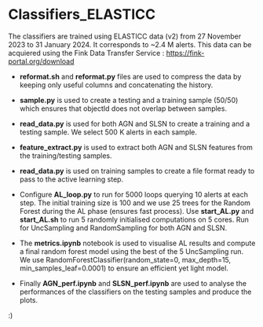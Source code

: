 # Classifiers_ELASTICC
The classifiers are trained using ELASTICC data (v2) from 27 November 2023 to 31 January 2024. It corresponds to ~2.4 M alerts.
This data can be acquiered using the Fink Data Transfer Service : https://fink-portal.org/download

* __reformat.sh__ and __reformat.py__ files are used to compress the data by keeping only useful columns and concatenating the history.

* __sample.py__ is used to create a testing and a training sample (50/50) which ensures that objectId does not overlap between samples. 

* __read_data.py__ is used for both AGN and SLSN to create a training and a testing sample. We select 500 K alerts in each sample. 

* __feature_extract.py__ is used to extract both AGN and SLSN features from the training/testing samples.

* __read_data.py__ is used on training samples to create a file format ready to pass to the active learning step.

* Configure __AL_loop.py__ to run for 5000 loops querying 10 alerts at each step. The initial training size is 100 and we use 25 trees for the Random Forest during the AL phase (ensures fast process).
Use __start_AL.py__ and __start_AL.sh__ to run 5 randomly initialised computations on 5 cores. Run for UncSampling and RandomSampling for both AGN and SLSN.

* The __metrics.ipynb__ notebook is used to visualise AL results and compute a final random forest model using the best of the 5 UncSampling run.
We use RandomForestClassifier(random_state=0, max_depth=15, min_samples_leaf=0.0001) to ensure an efficient yet light model.

* Finally __AGN_perf.ipynb__ and __SLSN_perf.ipynb__ are used to analyse the performances of the classifiers on the testing samples and produce the plots.

:)
